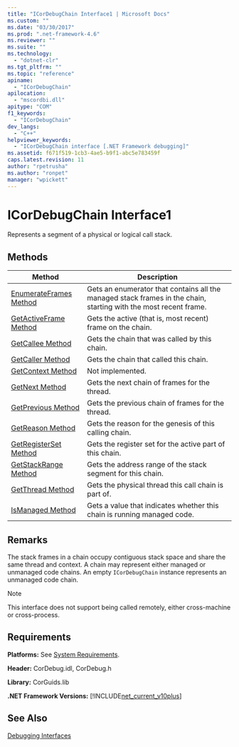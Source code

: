 ```yaml
---
title: "ICorDebugChain Interface1 | Microsoft Docs"
ms.custom: ""
ms.date: "03/30/2017"
ms.prod: ".net-framework-4.6"
ms.reviewer: ""
ms.suite: ""
ms.technology: 
  - "dotnet-clr"
ms.tgt_pltfrm: ""
ms.topic: "reference"
apiname: 
  - "ICorDebugChain"
apilocation: 
  - "mscordbi.dll"
apitype: "COM"
f1_keywords: 
  - "ICorDebugChain"
dev_langs: 
  - "C++"
helpviewer_keywords: 
  - "ICorDebugChain interface [.NET Framework debugging]"
ms.assetid: f671f519-1cb3-4ae5-b9f1-abc5e783459f
caps.latest.revision: 11
author: "rpetrusha"
ms.author: "ronpet"
manager: "wpickett"
---
```

# ICorDebugChain Interface1
Represents a segment of a physical or logical call stack.  
  
## Methods  
  
|Method|Description|  
|------------|-----------------|  
|[EnumerateFrames Method](../../../../docs/framework/unmanaged-api/debugging/icordebugchain-enumerateframes-method.md)|Gets an enumerator that contains all the managed stack frames in the chain, starting with the most recent frame.|  
|[GetActiveFrame Method](../../../../docs/framework/unmanaged-api/debugging/icordebugchain-getactiveframe-method.md)|Gets the active (that is, most recent) frame on the chain.|  
|[GetCallee Method](../../../../docs/framework/unmanaged-api/debugging/icordebugchain-getcallee-method.md)|Gets the chain that was called by this chain.|  
|[GetCaller Method](../../../../docs/framework/unmanaged-api/debugging/icordebugchain-getcaller-method.md)|Gets the chain that called this chain.|  
|[GetContext Method](../../../../docs/framework/unmanaged-api/debugging/icordebugchain-getcontext-method.md)|Not implemented.|  
|[GetNext Method](../../../../docs/framework/unmanaged-api/debugging/icordebugchain-getnext-method.md)|Gets the next chain of frames for the thread.|  
|[GetPrevious Method](../../../../docs/framework/unmanaged-api/debugging/icordebugchain-getprevious-method.md)|Gets the previous chain of frames for the thread.|  
|[GetReason Method](../../../../docs/framework/unmanaged-api/debugging/icordebugchain-getreason-method.md)|Gets the reason for the genesis of this calling chain.|  
|[GetRegisterSet Method](../../../../docs/framework/unmanaged-api/debugging/icordebugchain-getregisterset-method.md)|Gets the register set for the active part of this chain.|  
|[GetStackRange Method](../../../../docs/framework/unmanaged-api/debugging/icordebugchain-getstackrange-method.md)|Gets the address range of the stack segment for this chain.|  
|[GetThread Method](../../../../docs/framework/unmanaged-api/debugging/icordebugchain-getthread-method.md)|Gets the physical thread this call chain is part of.|  
|[IsManaged Method](../../../../docs/framework/unmanaged-api/debugging/icordebugchain-ismanaged-method.md)|Gets a value that indicates whether this chain is running managed code.|  
  
## Remarks  
 The stack frames in a chain occupy contiguous stack space and share the same thread and context. A chain may represent either managed or unmanaged code chains. An empty `ICorDebugChain` instance represents an unmanaged code chain.  
  
> [!NOTE]
>  This interface does not support being called remotely, either cross-machine or cross-process.  
  
## Requirements  
 **Platforms:** See [System Requirements](../../../../docs/framework/getting-started/system-requirements.md).  
  
 **Header:** CorDebug.idl, CorDebug.h  
  
 **Library:** CorGuids.lib  
  
 **.NET Framework Versions:** [!INCLUDE[net_current_v10plus](../../../../includes/net-current-v10plus-md.md)]  
  
## See Also  
 [Debugging Interfaces](../../../../docs/framework/unmanaged-api/debugging/debugging-interfaces.md)